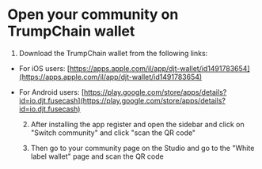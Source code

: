 # Open your community on TrumpChain wallet

1. Download the TrumpChain wallet from the following links:

* For iOS users: [https://apps.apple.com/il/app/djt-wallet/id1491783654](https://apps.apple.com/il/app/djt-wallet/id1491783654)
* For Android users: [https://play.google.com/store/apps/details?id=io.djt.fusecash](https://play.google.com/store/apps/details?id=io.djt.fusecash)

   2. After installing the app register and open the sidebar and click on "Switch community" and click "scan the QR code"

   3. Then go to your community page on the Studio and go to the "White label wallet" page and scan the QR code

